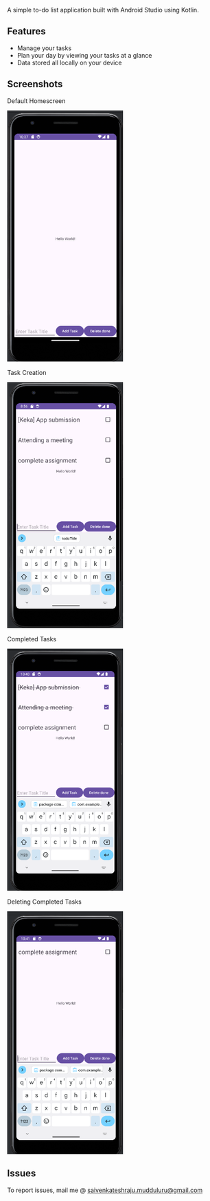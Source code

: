 
A simple to-do list application built with Android Studio using Kotlin.

Features
---
* Manage your tasks
* Plan your day by viewing your tasks at a glance
* Data stored all locally on your device

Screenshots
----
<p align="center">
 <p>Default Homescreen</p>
 <img src="https://github.com/Venkatesh-Raju22/TaskReminder/blob/master/app/sampledata/Emulator.png" width="270">
 <p>Task Creation</p>
 <img src="https://github.com/Venkatesh-Raju22/TaskReminder/blob/master/app/sampledata/Task%20Creation.png" width="270">
 <p>Completed Tasks</p>
 <img src="https://github.com/Venkatesh-Raju22/TaskReminder/blob/master/app/sampledata/Completed%20Tasks.png" width="270">
 <p>Deleting Completed Tasks</p>
 <img src="https://github.com/Venkatesh-Raju22/TaskReminder/blob/master/app/sampledata/Removing%20completed%20tasks.png" width="270">
</p>

Issues
---
To report issues, mail me @ saivenkateshraju.mudduluru@gmail.com

